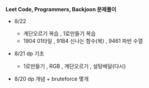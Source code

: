 **Leet Code, Programmers, Backjoon 문제풀이**
- 8/22
    - 계단오르기 복습 , 1로만들기 복습 
    - 1904 01타일 , 9184 신나는 함수(복) , 9461 파반 수열

- 8/21 dp 기초 
    - 1로만들기 , RGB , 계단오르기 , 설탕배달(다시)
- 8/20 dp 개념 + bruteforce 몇개
